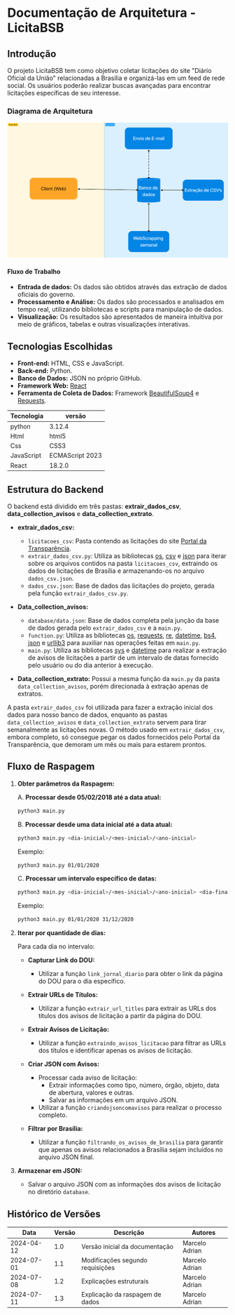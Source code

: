 # Documentação de Arquitetura - LicitaBSB

## Introdução

O projeto LicitaBSB tem como objetivo coletar licitações do site "Diário Oficial da União" relacionadas a Brasília e organizá-las em um feed de rede social. Os usuários poderão realizar buscas avançadas para encontrar licitações específicas de seu interesse.

### Diagrama de Arquitetura

![Diagrama de Arquitetura](diagrama_3.png)

#### Fluxo de Trabalho
- **Entrada de dados:** Os dados são obtidos através das extração de dados oficiais do governo.
- **Processamento e Análise:** Os dados são processados e analisados em tempo real, utilizando bibliotecas e scripts para manipulação de dados.
- **Visualização:** Os resultados são apresentados de maneira intuitiva por meio de gráficos, tabelas e outras visualizações interativas.

## Tecnologias Escolhidas

- **Front-end:** HTML, CSS e JavaScript.
- **Back-end:** Python.
- **Banco de Dados:** JSON no próprio GitHub.
- **Framework Web:** [React](https://react.dev/)
- **Ferramenta de Coleta de Dados:** Framework [BeautifulSoup4](https://beautiful-soup-4.readthedocs.io/en/latest/) e [Requests](https://pypi.org/project/requests/).

| Tecnologia | versão          |
|------------|-----------------|
| python     | 3.12.4          |
| Html       | html5           |
| Css        | CSS3            |
| JavaScript | ECMAScript 2023 |
| React      | 18.2.0          |


## Estrutura do Backend

O backend está dividido em três pastas: **extrair_dados_csv**, **data_collection_avisos** e **data_collection_extrato**.

- **extrair_dados_csv:**
  - `licitacoes_csv`: Pasta contendo as licitações do site [Portal da Transparência](https://portaldatransparencia.gov.br/download-de-dados/licitacoes_csv).
  - `extrair_dados_csv.py`: Utiliza as bibliotecas [os](https://docs.python.org/3/library/os.html), [csv](https://docs.python.org/3/library/csv.html) e [json](https://docs.python.org/3/library/json.html) para iterar sobre os arquivos contidos na pasta `licitacoes_csv`, extraindo os dados de licitações de Brasília e armazenando-os no arquivo `dados_csv.json`.
  - `dados_csv.json`: Base de dados das licitações do projeto, gerada pela função `extrair_dados_csv.py`.

- **Data_collection_avisos:** 
  - `database/data.json`: Base de dados completa pela junção da base de dados gerada pelo `extrair_dados_csv` e a `main.py`.
  - `function.py`: Utiliza as bibliotecas [os](https://docs.python.org/3/library/os.html), [requests](https://pypi.org/project/requests/), [re](https://docs.python.org/3/library/re.html), [datetime](https://docs.python.org/3/library/datetime.html), [bs4](https://pypi.org/project/beautifulsoup4/), [json](https://docs.python.org/3/library/json.html) e [urllib3](https://pypi.org/project/urllib3/) para auxiliar nas operações feitas em `main.py`.
  - `main.py`: Utiliza as bibliotecas [sys](https://docs.python.org/3/library/sys.html) e [datetime](https://docs.python.org/3/library/datetime.html) para realizar a extração de avisos de licitações a partir de um intervalo de datas fornecido pelo usuário ou do dia anterior à execução.

- **Data_collection_extrato:** Possui a mesma função da `main.py` da pasta `data_collection_avisos`, porém direcionada à extração apenas de extratos.

A pasta `extrair_dados_csv` foi utilizada para fazer a extração inicial dos dados para nosso banco de dados, enquanto as pastas `data_collection_avisos` e `data_collection_extrato` servem para tirar semanalmente as licitações novas. O método usado em `extrair_dados_csv`, embora completo, só consegue pegar os dados fornecidos pelo Portal da Transparência, que demoram um mês ou mais para estarem prontos.

## Fluxo de Raspagem

1. **Obter parâmetros da Raspagem:**

    A. **Processar desde 05/02/2018 até a data atual:**
    ```sh
    python3 main.py
    ```

    B. **Processar desde uma data inicial até a data atual:**
    ```sh
    python3 main.py <dia-inicial>/<mes-inicial>/<ano-inicial>
    ```

    Exemplo:
    ```sh
    python3 main.py 01/01/2020
    ```

    C. **Processar um intervalo específico de datas:**
    ```sh
    python3 main.py <dia-inicial>/<mes-inicial>/<ano-inicial> <dia-final>/<mes-final>/<ano-final>
    ```

    Exemplo:
    ```sh
    python3 main.py 01/01/2020 31/12/2020
    ```

2. **Iterar por quantidade de dias:**

    Para cada dia no intervalo:

    - **Capturar Link do DOU:**
        - Utilizar a função `link_jornal_diario` para obter o link da página do DOU para o dia específico.

    - **Extrair URLs de Títulos:**
        - Utilizar a função `extrair_url_titles` para extrair as URLs dos títulos dos avisos de licitação a partir da página do DOU.

    - **Extrair Avisos de Licitação:**
        - Utilizar a função `extraindo_avisos_licitacao` para filtrar as URLs dos títulos e identificar apenas os avisos de licitação.

    - **Criar JSON com Avisos:**
        - Processar cada aviso de licitação:
            - Extrair informações como tipo, número, órgão, objeto, data de abertura, valores e outras.
            - Salvar as informações em um arquivo JSON.
        - Utilizar a função `criandojsoncomavisos` para realizar o processo completo.

    - **Filtrar por Brasília:**
        - Utilizar a função `filtrando_os_avisos_de_brasilia` para garantir que apenas os avisos relacionados a Brasília sejam incluídos no arquivo JSON final.

3. **Armazenar em JSON:**

    - Salvar o arquivo JSON com as informações dos avisos de licitação no diretório `database`.


## Histórico de Versões

| Data       | Versão | Descrição                               | Autores         |
|------------|--------|-----------------------------------------|-----------------|
| 2024-04-12 | 1.0    | Versão inicial da documentação          | Marcelo Adrian  |
| 2024-07-01 | 1.1    | Modificações segundo requisições        | Marcelo Adrian  |
| 2024-07-08 | 1.2    | Explicações estruturais                 | Marcelo Adrian  |
| 2024-07-11 | 1.3    | Explicação da raspagem de dados         | Marcelo Adrian  |